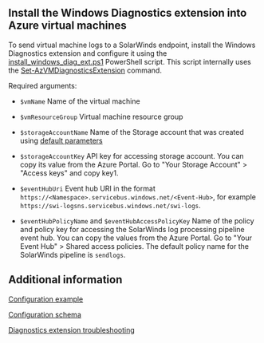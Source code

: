 ## Install the Windows Diagnostics extension into Azure virtual machines

To send virtual machine logs to a SolarWinds endpoint, install the Windows Diagnostics extension and configure it using the [install_windows_diag_ext.ps1](install_windows_diag_ext.ps1) PowerShell script. This script internally uses the [Set-AzVMDiagnosticsExtension](https://docs.microsoft.com/en-us/powershell/module/az.compute/set-azvmdiagnosticsextension?view=azps-7.4.0) command.

Required arguments:
- `$vmName` Name of the virtual machine 

- `$vmResourceGroup` Virtual machine resource group

- `$storageAccountName` Name of the Storage account that was created using [default parameters](../../template/deploy-swi-azure-logs-forwarder.ps1)

- `$storageAccountKey` API key for accessing storage account. You can copy its value from the Azure Portal. Go to "Your Storage Account" > "Access keys" and copy key1.

- `$eventHubUri` Event hub URI in the format `https://<Namespace>.servicebus.windows.net/<Event-Hub>`, for example `https://swi-logsns.servicebus.windows.net/swi-logs`.

- `$eventHubPolicyName` and `$eventHubAccessPolicyKey` Name of the policy and policy key for accessing the SolarWinds log processing pipeline event hub. You can copy the values from the Azure Portal. Go to "Your Event Hub" > Shared access policies.
The default policy name for the SolarWinds pipeline is `sendlogs`.

## Additional information

[Configuration example](https://docs.microsoft.com/en-us/azure/virtual-machines/extensions/diagnostics-windows#sample-diagnostics-configuration)

[Configuration schema](https://docs.microsoft.com/en-us/azure/azure-monitor/agents/diagnostics-extension-schema-windows#xml)

[Diagnostics extension troubleshooting](https://docs.microsoft.com/en-us/azure/azure-monitor/agents/diagnostics-extension-troubleshooting)


